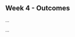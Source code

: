 <link rel="stylesheet" href="{{baseUrl}}/css/main.css">
<link rel="stylesheet" href="{{baseUrl}}/css/schedule.css">

<div class="website-content">

## Week 4 - Outcomes

<div id="main">

<!-- ==================================================================================================== -->

<include src="outcome-pr.md" />

<!-- ==================================================================================================== -->

<include src="outcome-class.md" />

<!-- ==================================================================================================== -->

<include src="outcome-classStructure.md" />

<!-- ==================================================================================================== -->

<include src="outcome-exceptionHandling.md" />

<!-- ==================================================================================================== -->

<include src="outcome-objectDiagram.md" />

<!-- ==================================================================================================== -->

<include src="outcome-model.md" />

<!-- ==================================================================================================== -->

<panel type="info" header="Can explain the abstraction aspect of OOP :star::star::star:" expandable>
  <include src="../../book/oopDesign/objects/abstraction/full.md" />
  <panel header=":trophy: Evidence" expanded>

...

  </panel>
</panel>

<!-- ==================================================================================================== -->

<panel type="info" header="Can explain the encapsulation aspect of OOP :star::star::star:" expandable>
  <include src="../../book/oopDesign/objects/encapsulation/full.md" />
  <panel header=":trophy: Evidence" expanded>

...

  </panel>
</panel>

<!-- ==================================================================================================== -->

<include src="outcome-enumeration.md" />

<!-- ==================================================================================================== -->

</div>
</div>
